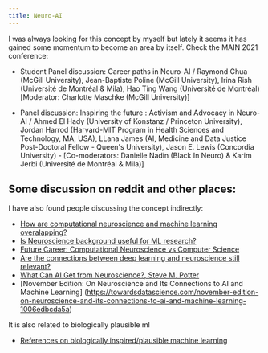 ```yaml
---
title: Neuro-AI
---
```


I was always looking for this concept by myself but lately it seems it has gained some momentum to become an area by itself. Check the MAIN 2021 conference:

- Student Panel discussion: Career paths in Neuro-AI /  Raymond Chua (McGill University), Jean-Baptiste Poline (McGill University), Irina Rish (Université de Montréal & Mila), Hao Ting Wang (Université de Montréal) [Moderator: Charlotte Maschke (McGill University)]

- Panel discussion: Inspiring the future : Activism and Advocacy in Neuro-AI  / Ahmed El Hady (University of Konstanz / Princeton University), Jordan Harrod (Harvard-MIT Program in Health Sciences and Technology, MA, USA), LLana James (AI, Medicine and Data Justice Post-Doctoral Fellow - Queen's University), Jason E. Lewis (Concordia University) - [Co-moderators: Danielle Nadin (Black In Neuro) & Karim Jerbi (Université de Montréal & Mila)]


## Some discussion on reddit and other places:

I have also found people discussing the concept indirectly:

- [How are computational neuroscience and machine learning overalapping?](https://www.reddit.com/r/MachineLearning/comments/o644ei/d_how_are_computational_neuroscience_and_machine/)
- [Is Neuroscience background useful for ML research?](https://www.reddit.com/r/MachineLearning/comments/cs9j5i/d_is_neuroscience_background_useful_for_ml/)
- [Future Career: Computational Neuroscience vs Computer Science](https://www.reddit.com/r/compmathneuro/comments/g7qamh/future_career_computational_neuroscience_vs/)
- [Are the connections between deep learning and neuroscience still relevant?](https://www.reddit.com/r/MachineLearning/comments/ayvxvc/d_are_the_connections_between_deep_learning_and/)
- [What Can AI Get from Neuroscience?, Steve M. Potter](https://cpn-us-w2.wpmucdn.com/sites.gatech.edu/dist/f/516/files/2016/11/Potter-2007-What-can-AI-get-from-Neuroscience.pdf)
- [November Edition: On Neuroscience and Its Connections to AI and Machine Learning] (https://towardsdatascience.com/november-edition-on-neuroscience-and-its-connections-to-ai-and-machine-learning-1006edbcda5a)

It is also related to biologically plausible ml

- [References on biologically inspired/plausible machine learning](https://www.reddit.com/r/MachineLearning/comments/fsaj3r/research_references_on_biologically/fm1tufl/)